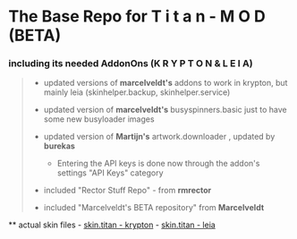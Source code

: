 # The Base Repo for **T i t a n - M O D (BETA)**


### including its needed AddonOns **(K R Y P T O N**   &  **L E I A)**
 
> - updated versions of **marcelveldt's** addons to work in krypton, but mainly leia (skinhelper.backup, skinhelper.service)
>
> - updated version  of **marcelveldt's** busyspinners.basic just to have some new busyloader images
>
> - updated version  of **Martijn's** artwork.downloader , updated by **burekas**
>      - Entering the API keys is done now through the addon's settings "API Keys" category
>
> - included "Rector Stuff Repo" - from **rmrector**
>
> - included "Marcelveldt's BETA repository" from **Marcelveldt**


** actual skin files
    - [skin.titan - krypton](https://github.com/marduklev/skin.titan.krypton.mod/)
	- [skin.titan - leia](https://github.com/marduklev/skin.titan.mod.beta.leia/)
